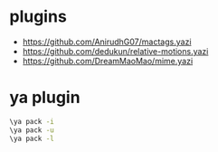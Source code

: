 # plugins

- https://github.com/AnirudhG07/mactags.yazi
- https://github.com/dedukun/relative-motions.yazi
- https://github.com/DreamMaoMao/mime.yazi


# ya plugin
```bash
\ya pack -i
\ya pack -u
\ya pack -l

```
